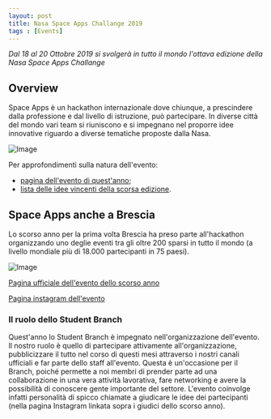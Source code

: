 ```yaml
---
layout: post
title: Nasa Space Apps Challange 2019
tags : [Events]
---
```


*Dal 18 al 20 Ottobre 2019 si svolgerà in tutto il mondo l'ottava edizione della Nasa Space Apps Challange*

## Overview
Space Apps è un hackathon internazionale dove chiunque, a prescindere dalla professione e dal livello di istruzione, può partecipare.
In diverse città del mondo vari team si riuniscono e si impegnano nel proporre idee innovative riguardo a diverse tematiche proposte dalla Nasa.

![Image](/images/image_nasa.jpg)

Per approfondimenti sulla natura dell'evento:

* [pagina dell'evento di quest'anno](https://2019.spaceappschallenge.org/);
* [lista delle idee vincenti della scorsa edizione](https://2018.spaceappschallenge.org/awards/global-finalists).


## Space Apps anche a Brescia
Lo scorso anno per la prima volta Brescia ha preso parte all'hackathon organizzando uno deglie eventi tra gli oltre 200 sparsi in tutto il mondo (a livello mondiale più di 18.000 partecipanti in 75 paesi).

![Image](/images/header_nasa.jpg)

[Pagina ufficiale dell'evento dello scorso anno](https://2018.spaceappschallenge.org/locations/brescia)

[Pagina instagram dell'evento](https://www.instagram.com/space_apps_challenge_brescia/?utm_source=ig_profile_share&igshid=1tis1kr6qd4vq)
 
### Il ruolo dello Student Branch 
Quest'anno lo Student Branch è impegnato nell'organizzazione dell'evento. Il nostro ruolo è quello di partecipare attivamente all'organizzazione, pubblicizzare il tutto nel corso di questi mesi attraverso i nostri canali ufficiali e far parte dello staff all'evento. 
Questa è un'occasione per il Branch, poiché permette a noi membri di prender parte ad una collaborazione in una vera attività lavorativa, fare networking e avere la possibilità di conoscere gente importante del settore.
L'evento coinvolge infatti personalità di spicco chiamate a giudicare le idee dei partecipanti (nella pagina Instagram linkata sopra i giudici dello scorso anno).
